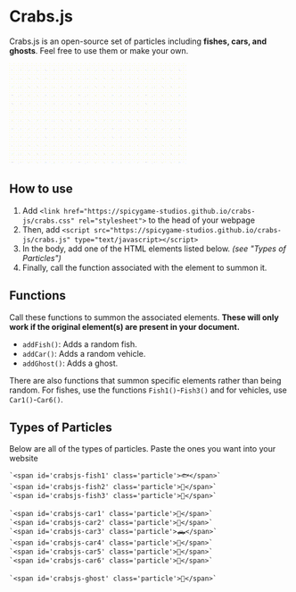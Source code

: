# Crabs.js
Crabs.js is an open-source set of particles including **fishes, cars, and ghosts**. Feel free to use them or make your own.

![A demo of the 'cars' animation](assets/demo-cars.gif)

## How to use
1. Add `<link href="https://spicygame-studios.github.io/crabs-js/crabs.css" rel="stylesheet">` to the head of your webpage
2. Then, add `<script src="https://spicygame-studios.github.io/crabs-js/crabs.js" type="text/javascript></script>`
3. In the body, add one of the HTML elements listed below. *(see "Types of Particles")*
4. Finally, call the function associated with the element to summon it.

## Functions
Call these functions to summon the associated elements. **These will only work if the original element(s) are present in your document.**
- `addFish()`: Adds a random fish.
- `addCar()`: Adds a random vehicle.
- `addGhost()`: Adds a ghost.

There are also functions that summon specific elements rather than being random. For fishes, use the functions `Fish1()`-`Fish3()` and for vehicles, use `Car1()`-`Car6()`.

## Types of Particles
Below are all of the types of particles. Paste the ones you want into your website

    `<span id='crabsjs-fish1' class='particle'>🐟</span>`
    `<span id='crabsjs-fish2' class='particle'>🐠</span>`
    `<span id='crabsjs-fish3' class='particle'>🐡</span>`
    
    `<span id='crabsjs-car1' class='particle'>🚗</span>`
    `<span id='crabsjs-car2' class='particle'>🚙</span>`
    `<span id='crabsjs-car3' class='particle'>🛻</span>`
    `<span id='crabsjs-car4' class='particle'>🚌</span>`
    `<span id='crabsjs-car5' class='particle'>🚚</span>`
    `<span id='crabsjs-car6' class='particle'>🚓</span>`

    `<span id='crabsjs-ghost' class='particle'>👻</span>`
